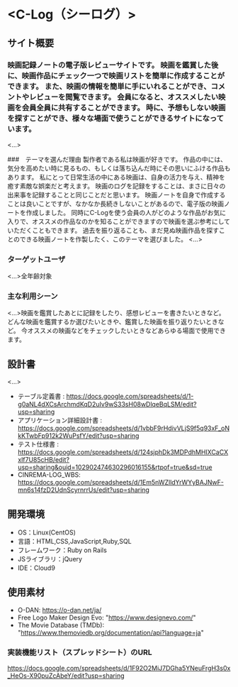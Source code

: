 # <C-Log（シーログ）>
## サイト概要
### 映画記録ノートの電子版レビューサイトです。  映画を鑑賞した後に、映画作品にチェック一つで映画リストを簡単に作成することができます。  また、映画の情報を簡単に手にいれることができ、コメントやレビューを閲覧できます。  会員になると、オススメしたい映画を会員全員に共有することができます。  時に、予想もしない映画を探すことができ、様々な場面で使うことができるサイトになっています。
<...>

###　テーマを選んだ理由 製作者である私は映画が好きです。
作品の中には、気分を高めたい時に見るもの、もしくは落ち込んだ時にその思いにふける作品もあります。  私にとって日常生活の中にある映画は、自身の活力を与え、精神を癒す素敵な娯楽だと考えます。  映画のログを記録をすることは、まさに日々の出来事を記録することと同じことだと思います。  映画ノートを自身で作成することは良いことですが、なかなか長続きしないことがあるので、電子版の映画ノートを作成しました。  同時にC-Logを使う会員の人がどのような作品がお気に入りで、オススメの作品なのかを知ることができますので映画を選ぶ参考にしていただくこともできます。  過去を振り返ることも、まだ見ぬ映画作品を探すことのできる映画ノートを作製したく、このテーマを選びました。
<...>

### ターゲットユーザ
<...>全年齢対象

### 主な利用シーン
<...>映画を鑑賞したあとに記録をしたり、感想レビューを書きたいときなど。  どんな映画を鑑賞するか選びたいときや、鑑賞した映画を振り返りたいときなど。  今オススメの映画などをチェックしたいときなどあらゆる場面で使用できます。

## 設計書
<...>
- テーブル定義書 : https://docs.google.com/spreadsheets/d/1-g0aNL4dXCsArchmdKqD2uIv9wS33sH08wDlqeBqLSM/edit?usp=sharing
- アプリケーション詳細設計書 : https://docs.google.com/spreadsheets/d/1vbbF9rHdivVLjS9f5q93xF_oNkKTwbFp912k2WuPsfY/edit?usp=sharing
- テスト仕様書 : https://docs.google.com/spreadsheets/d/124sjphDk3MDPdhMHIXCaCXxlf7U85cHB/edit?usp=sharing&ouid=102902474630296016155&rtpof=true&sd=true
- CINREMA-LOG_WBS: https://docs.google.com/spreadsheets/d/1Em5nWZlldYrWYyBAJNwF-mn6s14fzD2UdnScyrnrrUs/edit?usp=sharing

## 開発環境
- OS：Linux(CentOS)
- 言語：HTML,CSS,JavaScript,Ruby,SQL
- フレームワーク：Ruby on Rails
- JSライブラリ：jQuery
- IDE：Cloud9

## 使用素材

- O-DAN: https://o-dan.net/ja/
- Free Logo Maker Design Evo: "https://www.designevo.com/"
- The Movie Database (TMDb): "https://www.themoviedb.org/documentation/api?language=ja"

### 実装機能リスト（スプレッドシート）のURL
https://docs.google.com/spreadsheets/d/1F92O2MiJ7DGha5YNeuFrgH3s0x_HeOs-X90puZcAbeY/edit?usp=sharing